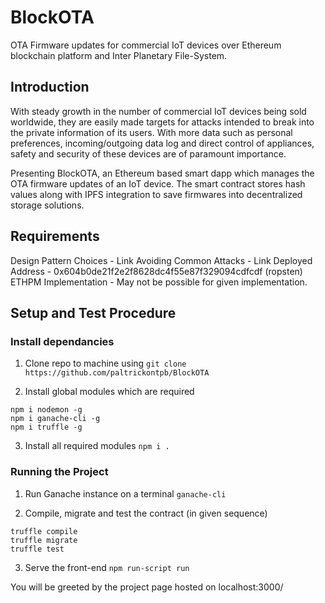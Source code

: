 # BlockOTA
OTA Firmware updates for commercial IoT devices over Ethereum blockchain platform and Inter Planetary File-System. 

## Introduction
With steady growth in the number of commercial IoT devices being sold worldwide, they are easily made targets for attacks intended to break into the private information of its users. With more data such as personal preferences, incoming/outgoing data log and direct control of appliances, safety and security of these devices are of paramount importance.  

Presenting BlockOTA, an Ethereum based smart dapp which manages the OTA firmware updates of an IoT device. The smart contract stores hash values along with IPFS integration to save firmwares into decentralized storage solutions.

## Requirements

Design Pattern Choices - Link
Avoiding Common Attacks - Link
Deployed Address - 0x604b0de21f2e2f8628dc4f55e87f329094cdfcdf (ropsten)
ETHPM Implementation - May not be possible for given implementation.

## Setup and Test Procedure
### Install dependancies 
1) Clone repo to machine using 
`git clone https://github.com/paltrickontpb/BlockOTA`  

2) Install global modules which are required
```
npm i nodemon -g  
npm i ganache-cli -g  
npm i truffle -g
```

3) Install all required modules
`npm i .`  

### Running the Project

1) Run Ganache instance on a terminal
`ganache-cli`

2) Compile, migrate and test the contract (in given sequence)
```
truffle compile  
truffle migrate  
truffle test
```

3) Serve the front-end
`npm run-script run`

You will be greeted by the project page hosted on localhost:3000/